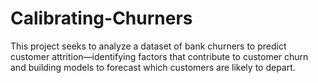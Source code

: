 # Calibrating-Churners
This project seeks to analyze a dataset of bank churners to predict customer attrition—identifying factors that contribute to customer churn and building models to forecast which customers are likely to depart.
